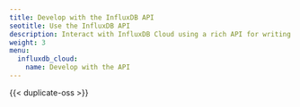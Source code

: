 ```yaml
---
title: Develop with the InfluxDB API
seotitle: Use the InfluxDB API
description: Interact with InfluxDB Cloud using a rich API for writing and querying data and more.
weight: 3
menu:
  influxdb_cloud:
    name: Develop with the API
---
```


{{< duplicate-oss >}}

